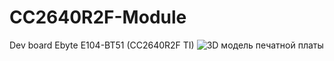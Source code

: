 # CC2640R2F-Module
Dev board Ebyte E104-BT51 (CC2640R2F TI)
![3D модель печатной платы](https://sun9-53.userapi.com/impg/ON1FBJHTmMbXcHkyFC4urGDAB8AhF2gm2XHa_w/bvMUPCaGUyU.jpg?size=800x674&quality=96&sign=1049d1adaca157e9ead0a4e1143808b8&type=album)
